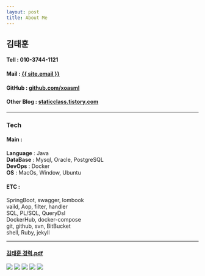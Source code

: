 ```yaml
---
layout: post
title: About Me
---
```

## 김태훈
#### Tell : 010-3744-1121
#### Mail : <a href="mailto:{{ site.email }}">{{ site.email }}</a>
#### GitHub : <a href="https://github.com/xoasml" target="_blank">github.com/xoasml</a>
#### Other Blog : <a href="https://staticclass.tistory.com/" target="_blank">staticclass.tistory.com</a>
---

### Tech
#### Main :
**Language** : Java  
**DataBase** : Mysql, Oracle, PostgreSQL  
**DevOps** : Docker  
**OS** : MacOs, Window, Ubuntu  
   
#### ETC :
SpringBoot, swagger, lombook  
vaild, Aop, filter, handler  
SQL, PL/SQL, QueryDsl  
DockerHub, docker-compose  
git, github, svn, BitBucket  
shell, Ruby, jekyll  
  
---


#### <a href="/assets/files/about/김태훈.pdf" target="_blank">김태훈 경력.pdf</a>
![](2.%20Areas/Blog/assets/images/about/1.png)
![](2.%20Areas/Blog/assets/images/about/2.png)
![](2.%20Areas/Blog/assets/images/about/3.png)
![](2.%20Areas/Blog/assets/images/about/4.png)
![](2.%20Areas/Blog/assets/images/about/5.png)

